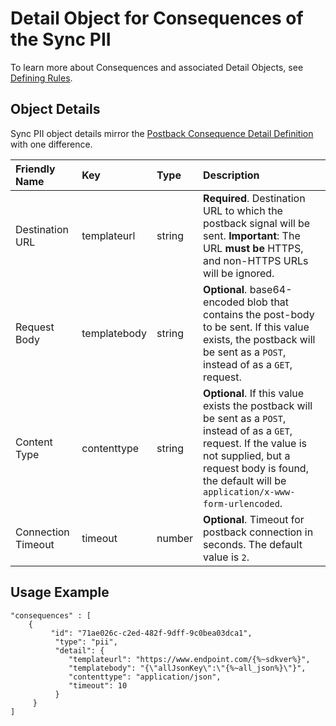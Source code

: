 # Detail Object for Consequences of the Sync PII

To learn more about Consequences and associated Detail Objects, see [Defining Rules](rules-json.md).

## Object Details

Sync PII object details mirror the [Postback Consequence Detail Definition](postback-consequence-detail.md) with one difference.

| **Friendly Name** | **Key** | **Type** | **Description** |
| :--- | :--- | :--- | :--- |
| Destination URL | templateurl | string | **Required**. Destination URL to which the postback signal will be sent.   **Important**: The URL **must be** HTTPS, and non-HTTPS URLs will be ignored. |
| Request Body | templatebody | string | **Optional**. base64-encoded blob that contains the post-body to be sent. If this value exists, the postback will be sent as a `POST`, instead of as a `GET`, request. |
| Content Type | contenttype | string | **Optional**. If this value exists the postback will be sent as a `POST`, instead of as a `GET`, request. If the value is not supplied, but a request body is found, the default will be `application/x-www-form-urlencoded`. |
| Connection Timeout | timeout | number | **Optional**. Timeout for postback connection in seconds. The default value is `2`. |

## Usage Example

```text
"consequences" : [
    {
         "id": "71ae026c-c2ed-482f-9dff-9c0bea03dca1",
          "type": "pii",
          "detail": {
             "templateurl": "https://www.endpoint.com/{%~sdkver%}",
             "templatebody": "{\"allJsonKey\":\"{%~all_json%}\"}",
             "contenttype": "application/json",
             "timeout": 10
          }
     }
]
```

